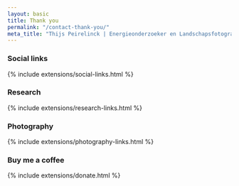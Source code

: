```yaml
---
layout: basic
title: Thank you
permalink: "/contact-thank-you/"
meta_title: "Thijs Peirelinck | Energieonderzoeker en Landschapsfotograaf"
---
```

### Social links
{% include extensions/social-links.html %}

### Research
{% include extensions/research-links.html %}

### Photography
{% include extensions/photography-links.html %}

### Buy me a coffee
{% include extensions/donate.html %}


